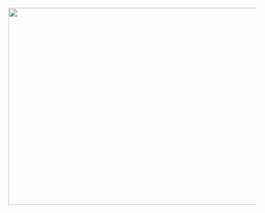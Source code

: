 <div align="center">
	<br>
	<a href="https://github.com/mariyaas/mariyaas/blob/main/assets/header.svg?short_path=93267b3">
		<img src="header.svg" width="800" height="400">
	</a>
	<br>
</div>


<!--
**mariyaas/mariyaas** is a ✨ _special_ ✨ repository because its `README.md` (this file) appears on your GitHub profile.

Here are some ideas to get you started:

- 🔭 I’m currently working on ...
- 🌱 I’m currently learning ...
- 👯 I’m looking to collaborate on ...
- 🤔 I’m looking for help with ...
- 💬 Ask me about ...
- 📫 How to reach me: ...
- 😄 Pronouns: ...
- ⚡ Fun fact: ...
-->
